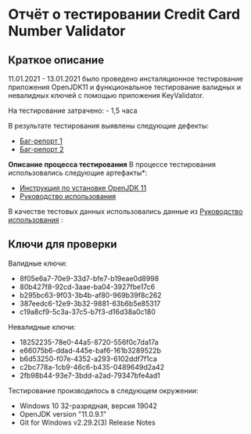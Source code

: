 # Отчёт о тестировании Credit Card Number Validator

## Краткое описание
<p>11.01.2021 - 13.01.2021 было проведено инсталяционное тестирование приложения OpenJDK11 и функциональное тестирование валидных и невалидных ключей с помощью приложения KeyValidator.

<p>На тестирование затрачено: - 1,5 часа

В результате тестирования выявлены следующие дефекты:

* <a href="https://github.com/aov4in/KeyValidator/issues/1#issue-784624528">Баг-репорт 1</a>
* <a href="https://github.com/aov4in/KeyValidator/issues/1#issue-784624528">Баг-репорт 2</a>


<b>Описание процесса тестирования</b>
В процессе тестирования использовались следующие артефакты*:
* <a href="https://github.com/netology-code/javaqa-homeworks/blob/master/intro/openjdk11-manual.md">Инструкция по установке OpenJDK 11</a>
* <a href="https://github.com/netology-code/javaqa-homeworks/blob/master/intro/user-manual.md">Руководство использования</a>

В качестве тестовых данных использовались данные из <a href="https://github.com/netology-code/javaqa-homeworks/blob/master/intro/user-manual.md">Руководство использования</a> :
## Ключи для проверки

Валидные ключи:
* 8f05e6a7-70e9-33d7-bfe7-b19eae0d8998
* 80b427f8-92cd-3aae-ba04-3927fbe17c6
* b295bc63-9f03-3b4b-af80-969b39f8c262
* 387eedc6-12e9-3b32-9881-63b6b5e85317
* c19a8cf9-5c3a-37c5-b7f3-d16d38a0c180

Невалидные ключи:
* 18252235-78e0-44a5-8720-556f0c7da17a
* e66075b6-ddad-445e-baf6-161b3289522b
* b6d53250-f07e-4352-a293-6102ddf7f1ca
* c2bc778a-1cb9-46c6-b435-0489649d2a42
* 2fb98b44-93e7-3bdd-a2ad-79347bfe4ad1


Тестирование производилось в следующем окружении:

* Windows 10 32-разрядная, версия 19042
* OpenJDK version "11.0.9.1"
* Git for Windows v2.29.2(3) Release Notes